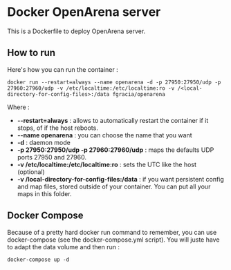 # Docker OpenArena server

This is a Dockerfile to deploy OpenArena server.

## How to run

Here's how you can run the container :

```
docker run --restart=always --name openarena -d -p 27950:27950/udp -p 27960:27960/udp -v /etc/localtime:/etc/localtime:ro -v /<local-directory-for-config-files>:/data fgracia/openarena
```


Where :

* **--restart=always** : allows to automatically restart the container if it stops, of if the host reboots.
* **--name openarena** : you can choose the name that you want
* **-d** : daemon mode
* **-p 27950:27950/udp -p 27960:27960/udp** : maps the defaults UDP ports 27950 and 27960.
* **-v /etc/localtime:/etc/localtime:ro** : sets the UTC like the host (optional)
* **-v /local-directory-for-config-files:/data** : if you want persistent config and map files, stored outside of your container. You can put all your maps in this folder.


## Docker Compose

Because of a pretty hard docker run command to remember, you can use docker-compose (see the docker-compose.yml script). 
You will juste have to adapt the data volume and then run :

```
docker-compose up -d
```

